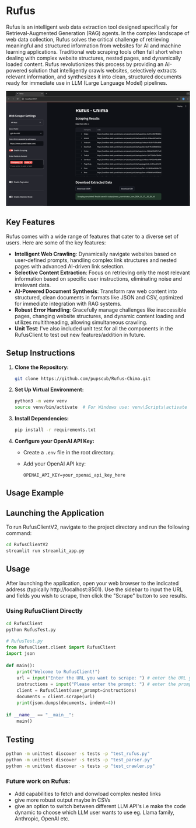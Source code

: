 # Rufus

Rufus is an intelligent web data extraction tool designed specifically for Retrieval-Augmented Generation (RAG) agents. In the complex landscape of web data collection, Rufus solves the critical challenge of retrieving meaningful and structured information from websites for AI and machine learning applications.
Traditional web scraping tools often fall short when dealing with complex website structures, nested pages, and dynamically loaded content. Rufus revolutionizes this process by providing an AI-powered solution that intelligently crawls websites, selectively extracts relevant information, and synthesizes it into clean, structured documents ready for immediate use in LLM (Large Language Model) pipelines.


![screenshot](RufusClientV2/assets/Rufusv2.png)

## **Key Features**

Rufus comes with a wide range of features that cater to a diverse set of users. Here are some of the key features:

- **Intelligent Web Crawling**: Dynamically navigate websites based on user-defined prompts, handling complex link structures and nested pages with advanced AI-driven link selection.
- **Selective Content Extraction**: Focus on retrieving only the most relevant information based on specific user instructions, eliminating noise and irrelevant data.
- **AI-Powered Document Synthesis**: Transform raw web content into structured, clean documents in formats like JSON and CSV, optimized for immediate integration with RAG systems.
- **Robust Error Handling**: Gracefully manage challenges like inaccessible pages, changing website structures, and dynamic content loading and utilizes multithreading, allowing simultaneous crawling.
- **Unit Test**: I've also included unit test for all the components in the RufusClient to test out new features/addition in future.

## Setup Instructions

1. **Clone the Repository:**

    ```bash
    git clone https://github.com/pupscub/Rufus-Chima.git
    ```

2. **Set Up Virtual Environment:**

    ```bash
    python3 -m venv venv
    source venv/bin/activate  # For Windows use: venv\Scripts\activate
    ```

3. **Install Dependencies:**

    ```bash
    pip install -r requirements.txt
    ```

4. **Configure your OpenAI API Key:**

    - Create a `.env` file in the root directory.
    - Add your OpenAI API key:

      ```plaintext
      OPENAI_API_KEY=your_openai_api_key_here
      ```

## Usage Example

## Launching the Application

To run RufusClientV2, navigate to the project directory and run the following command:

```bash
cd RufusClientV2
streamlit run streamlit_app.py
```


## Usage
After launching the application, open your web browser to the indicated address (typically http://localhost:8501). Use the sidebar to input the URL and fields you wish to scrape, then click the "Scrape" button to see results.

### Using RufusClient Directly

```bash
cd RufusClient
python RufusTest.py
```


```python
# RufusTest.py
from RufusClient.client import RufusClient
import json

def main():
    print("Welcome to RufusClient!")
    url = input("Enter the URL you want to scrape: ") # enter the URL you want to scrape and know about
    instructions = input("Please enter the prompt: ") # enter the prompt (sections you want to emphasize on)
    client = RufusClient(user_prompt=instructions)
    documents = client.scrape(url)
    print(json.dumps(documents, indent=4))

if __name__ == "__main__":
    main()
```

## Testing

```bash
python -m unittest discover -s tests -p "test_rufus.py"
python -m unittest discover -s tests -p "test_parser.py"
python -m unittest discover -s tests -p "test_crawler.py"
```

### Future work on Rufus:
- Add capabilities to fetch and donwload complex nested links
- give more robust output maybe in CSVs
- give an option to switch between different LLM API's i.e make the code dynamic to choose which LLM user wants to use eg. Llama family, Anthropic, OpenAI etc.  
